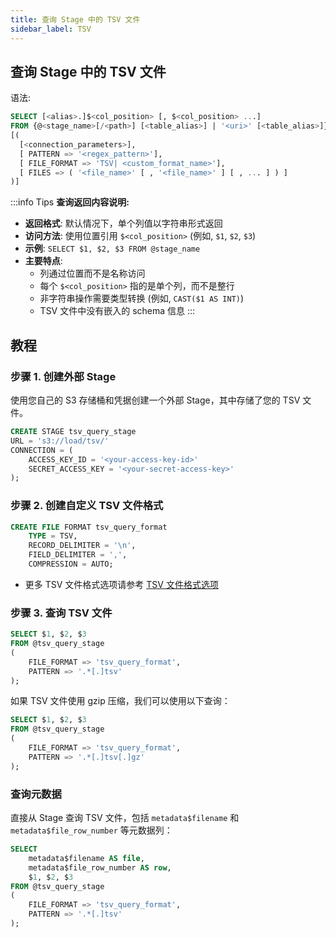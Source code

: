 ```yaml
---
title: 查询 Stage 中的 TSV 文件
sidebar_label: TSV
---
```


## 查询 Stage 中的 TSV 文件

语法:
```sql
SELECT [<alias>.]$<col_position> [, $<col_position> ...] 
FROM {@<stage_name>[/<path>] [<table_alias>] | '<uri>' [<table_alias>]} 
[( 
  [<connection_parameters>],
  [ PATTERN => '<regex_pattern>'],
  [ FILE_FORMAT => 'TSV| <custom_format_name>'],
  [ FILES => ( '<file_name>' [ , '<file_name>' ] [ , ... ] ) ]
)]
```

:::info Tips
**查询返回内容说明:**

* **返回格式**: 默认情况下，单个列值以字符串形式返回
* **访问方法**: 使用位置引用 `$<col_position>` (例如, `$1`, `$2`, `$3`)
* **示例**: `SELECT $1, $2, $3 FROM @stage_name`
* **主要特点**:
  * 列通过位置而不是名称访问
  * 每个 `$<col_position>` 指的是单个列，而不是整行
  * 非字符串操作需要类型转换 (例如, `CAST($1 AS INT)`)
  * TSV 文件中没有嵌入的 schema 信息
:::

## 教程

### 步骤 1. 创建外部 Stage

使用您自己的 S3 存储桶和凭据创建一个外部 Stage，其中存储了您的 TSV 文件。
```sql
CREATE STAGE tsv_query_stage 
URL = 's3://load/tsv/' 
CONNECTION = (
    ACCESS_KEY_ID = '<your-access-key-id>' 
    SECRET_ACCESS_KEY = '<your-secret-access-key>'
);
```

### 步骤 2. 创建自定义 TSV 文件格式

```sql
CREATE FILE FORMAT tsv_query_format 
    TYPE = TSV,
    RECORD_DELIMITER = '\n',
    FIELD_DELIMITER = ',',
    COMPRESSION = AUTO;
```

- 更多 TSV 文件格式选项请参考 [TSV 文件格式选项](/sql/sql-reference/file-format-options#tsv-options)

### 步骤 3. 查询 TSV 文件

```sql
SELECT $1, $2, $3
FROM @tsv_query_stage
(
    FILE_FORMAT => 'tsv_query_format',
    PATTERN => '.*[.]tsv'
);
```

如果 TSV 文件使用 gzip 压缩，我们可以使用以下查询：

```sql
SELECT $1, $2, $3
FROM @tsv_query_stage
(
    FILE_FORMAT => 'tsv_query_format',
    PATTERN => '.*[.]tsv[.]gz'
);
```
### 查询元数据

直接从 Stage 查询 TSV 文件，包括 `metadata$filename` 和 `metadata$file_row_number` 等元数据列：

```sql
SELECT
    metadata$filename AS file,
    metadata$file_row_number AS row,
    $1, $2, $3
FROM @tsv_query_stage
(
    FILE_FORMAT => 'tsv_query_format',
    PATTERN => '.*[.]tsv'
);
```